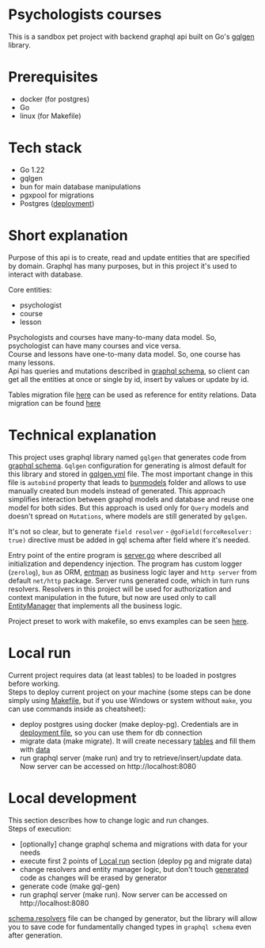 # Psychologists courses

This is a sandbox pet project with backend graphql api built on Go's [gqlgen](https://github.com/99designs/gqlgen)
library.

# Prerequisites

- docker (for postgres)
- Go
- linux (for Makefile)

# Tech stack

- Go 1.22
- gqlgen
- bun for main database manipulations
- pgxpool for migrations
- Postgres ([deployment](docker-deployments/docker-compose.pg.yml))

# Short explanation

Purpose of this api is to create, read and update entities that are specified by domain.
Graphql has many purposes, but in this project it's used to interact with database.

Core entities:

- psychologist
- course
- lesson

Psychologists and courses have many-to-many data model. So, psychologist can have many courses and vice versa.\
Course and lessons have one-to-many data model. So, one course has many lessons.\
Api has queries and mutations described in [graphql schema](graph/schema.graphqls), so client can get all the entities
at
once or single by id, insert by values or update by id.

Tables migration file [here](migrations/sql/up.sql) can be used as reference for entity relations.
Data migration can be found [here](migrations/sql/data.sql)

# Technical explanation

This project uses graphql library named `gqlgen` that generates code from [graphql schema](graph/schema.graphqls).
`Gqlgen` configuration for generating is almost default for this library and stored in [gqlgen.yml](gqlgen.yml) file.
The most
important change in this file is `autobind` property that leads to [bunmodels](bunmodels) folder and allows to use
manually created bun models instead of generated. This approach simplifies interaction between graphql models and
database and reuse one model for both sides. But this approach is used only for `Query` models and doesn't spread on
`Mutations`, where models are still generated by `gqlgen`.

It's not so clear, but to generate `field resolver` - `@goField(forceResolver: true)` directive must be added in gql
schema after field where it's needed.

Entry point of the entire program is [server.go](server.go) where described all initialization and dependency injection.
The program has custom logger (`zerolog`), `bun` as ORM, [entman](entman) as business logic layer and `http server` from
default `net/http` package.
Server runs generated code, which in turn runs resolvers. Resolvers in this project will be used for
authorization and context manipulation in the future, but now are used only to call [EntityManager](entman/entman.go)
that implements all the business logic.

Project preset to work with makefile, so envs examples can be seen [here](Makefile).

# Local run

Current project requires data (at least tables) to be loaded in postgres before working.\
Steps to deploy current project on your machine (some steps can be done simply using [Makefile](Makefile), but if you
use Windows or system without `make`, you can use commands inside as cheatsheet):

- deploy postgres using docker (make deploy-pg). Credentials are
  in [deployment file](docker-deployments/docker-compose.pg.yml), so you can use them for db connection
- migrate data (make migrate). It will create necessary [tables](migrations/sql/up.sql) and fill them
  with [data](migrations/sql/data.sql)
- run graphql server (make run) and try to retrieve/insert/update data. Now server can be accessed
  on http://localhost:8080

# Local development

This section describes how to change logic and run changes.\
Steps of execution:

- [optionally] change graphql schema and migrations with data for your needs
- execute first 2 points of [Local run](#local-run) section (deploy pg and migrate data)
- change resolvers and entity manager logic, but don't touch [generated](graph/generated.go) code as changes will be
  erased by generator
- generate code (make gql-gen)
- run graphql server (make run). Now server can be accessed on http://localhost:8080

[schema.resolvers](graph/schema.resolvers.go) file can be changed by generator, but the library will allow you to save
code for fundamentally changed types in `graphql schema` even after generation.
